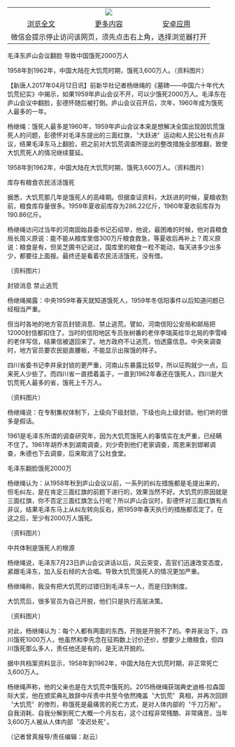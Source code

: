 

<table>
  <tr>
    <td align="center" colspan="3">
      <a href="https://github.com/ogate/ogate/blob/master/README.md"><img src="https://cloud.githubusercontent.com/assets/11880933/13434984/f430fae2-e012-11e5-814f-c2df1e82b247.jpg"/></a>
    </td>
  </tr>
  <tr>
    <td align="center">
      <a href="https://s3.ap-south-1.amazonaws.com/ogatem/oGate.htm?c817302&from=oNote">浏览全文</a>
    </td>
    <td align="center">
      <a href="https://s3.ap-south-1.amazonaws.com/ogatem/oGate.htm?from=oNote">更多内容</a>
    </td>
    <td align="center">
      <a href="https://raw.githubusercontent.com/ogate/up/master/ogate.apk">安卓应用</a>
    </td>
  </tr>
  <tr>
    <td align="center" colspan="3">
      微信会提示停止访问该网页，须先点击右上角，选择浏览器打开
    </td>
  </tr>
</table>    



毛泽东庐山会议翻脸  导致中国饿死2000万人





1958年到1962年，中国大陆在大饥荒时期，饿死3,600万人。（资料图片） 







【新唐人2017年04月12日讯】前新华社记者杨继绳的《墓碑——中国六十年代大饥荒纪实》中揭示，如果1959年庐山会议不开，可以少饿死2000万人。毛泽东在庐山会议中翻脸，彭德怀随后被打倒。庐山会议召开后，次年，1960年成为饿死人最多的一年。











杨继绳：饿死人最多是1960年，1959年庐山会议本来是想解决全国出现因饥荒饿死人的问题，彭德怀对毛泽东提出的三面红旗，〝大跃进〞运动和人民公社有点非议，结果毛泽东马上翻脸，把之前对大饥荒调查所提出的整改措施全部推翻，致使大饥荒死人的情况继续蔓延。

  



1958年到1962年，中国大陆在大饥荒时期，饿死3,600万人。（资料图片）

库存有粮食农民活活饿死



据悉，大饥荒那几年是饿死人的高峰期。但据查证资料，大跃进的时候，夏粮收割前，粮食库存量很多。1959年夏收前库存为286.22亿斤，1960年夏收前库存为190.86亿斤。



杨继绳访问过当年的河南固始县委书记石绍举，他说，最困难的时候，他对县粮食局长周义原说：能不能从粮库里借300万斤粮食救急，等夏收后再补上？周义原说：粮食是有，但吴芝圃书记说过，国库里的粮食一粒不能动，每天进多少出多少，都要往上面报。最终还是看着农民活活饿死，没有借。

  

（资料图片）

封锁消息  禁止逃荒



杨继绳揭露：中央1959年春天就知道饿死人，1959年冬信阳事件以后知道问题已经相当严重。



但当时各地的地方官员封锁消息、禁止逃荒。譬如，河南信阳公安局和邮局把12000封信都扣住了。当时的信阳地区专员张树番的老伴李瑞英给华北局的李雪峰的老伴写信，结果信被退回来了。地方政府不让逃荒，怕透露信息。中央来调查时，地方官员要农民挺直腰板，不能显示出挨饿的样子。



四川省委书记李井泉封锁的更严重，河南山东暴露比较早，所以征购就少一点，后来死人少些了。而四川省一直捂着盖子，一直到1962年春还在饿死人，四川是大饥荒死人最多的省，饿死上千万人。

  

（资料图片）

杨继绳说：在专制集权体制下，上级向下级封锁，下级也向上级封锁。他们听的很多是假话。



1961是毛泽东所谓的调查研究年，因为大饥荒饿死人的事情实在太严重，已经瞒不住了。1961年胡乔木到湖南调查，刘少奇到他们老家调查，周恩来到邯郸调查，朱德也下去调查，后来取消了公社食堂。



毛泽东翻脸饿死2000万



杨继绳认为：从1958年秋到庐山会议以前，一系列的纠左措施都是毛提出来的，但毛纠左，是在肯定三面红旗的前题下进行的，效果当然不好。大饥荒的原因就是三面红旗，你不否定三面红旗怎么行呢？所以庐山会议时，彭德怀对三面红旗有点非议，结果毛泽东马上从纠左转向反右，把1959年春天执行的措施都否定了。在这之后，至少有2000万人饿死。

   

（资料图片）



中共体制是饿死人的根源



杨继绳说，毛泽东7月23日庐山会议讲话以后，风云突变，高官们迅速改变态度，紧跟毛泽东，加入反右倾的大合唱。导致大饥荒饿死人的情况更加严重。



杨继绳称，我没有把大饥荒的过错归到毛泽东一人，而是归到制度。



大饥荒后，很多官员为自己开脱，他们只是执行高层决策。

  

（资料图片）

 

对此，杨继绳认为：每个人都有两面的东西，开脱是开脱不了的。李井泉治下，四川饿死1000万人，他虽然和李先念在征购数上讨价还价，想要少上缴粮食，但四川饿死那么多人，责任他还是有的，是无法开脱的。



据中共档案资料显示，1958年到1962年，中国大陆在大饥荒时期，非正常死亡3,600万人。



杨继绳声称，他的父亲也是在大饥荒中饿死的。2015杨继绳获瑞典史迪格‧拉森国际大奖，他在颁奖典礼致辞中斥责中共至今依然掩盖〝大饥荒〞真相，并再次回顾〝大饥荒〞的惨烈，称饿死是最痛苦的死亡方式，是对人体内部的〝千刀万剐〞。自我消耗、自我分解到死亡大概一个月左右，这个过程非常残酷、非常痛苦，当年3,600万人被从人体内部〝凌迟处死〞。



（记者曾真报导/责任编辑：赵云）





